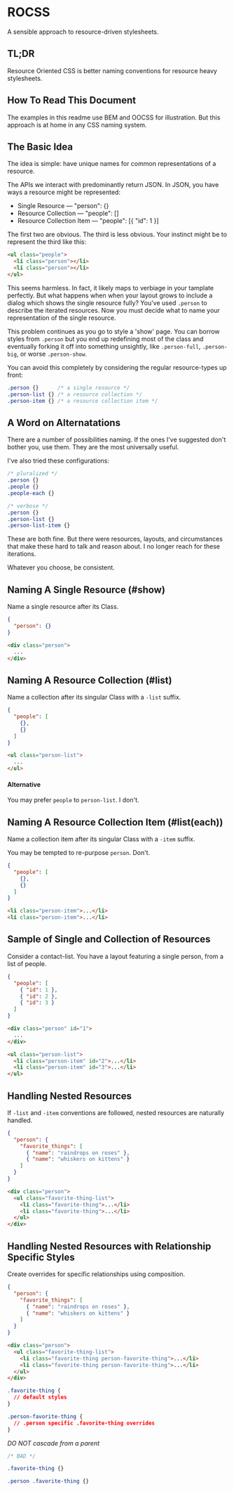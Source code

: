 ROCSS
=====

A sensible approach to resource-driven stylesheets.

## TL;DR

Resource Oriented CSS is better naming conventions for resource heavy
stylesheets.

## How To Read This Document

The examples in this readme use BEM and OOCSS for illustration. But this
approach is at home in any CSS naming system.

## The Basic Idea

The idea is simple: have unique names for common representations of a resource.

The APIs we interact with predominantly return JSON. In JSON, you have ways a
resource might be represented:

* Single Resource          — "person": {}
* Resource Collection      — "people": []
* Resource Collection Item — "people": [{ "id": 1 }]

The first two are obvious. The third is less obvious. Your instinct might be to
represent the third like this:

```html
<ul class="people">
  <li class="person"></li>
  <li class="person"></li>
</ul>
```

This seems harmless. In fact, it likely maps to verbiage in your tamplate perfectly.
But what happens when when your layout grows to include a dialog which shows the
single resource fully? You've used `.person` to describe the iterated resources.
Now you must decide what to name your representation of the single resource.

This problem continues as you go to style a 'show' page. You can borrow
styles from `.person` but you end up redefining most of the class and eventually
forking it off into something unsightly, like `.person-full`, `.person-big`, or
worse `.person-show`.

You can avoid this completely by considering the regular resource-types up front:

```css
.person {}      /* a single resource */
.person-list {} /* a resource collection */
.person-item {} /* a resource collection item */
```

## A Word on Alternatations

There are a number of possibilities naming. If the ones I've suggested don't
bother you, use them. They are the most universally useful.

I've also tried these configurations:

```css
/* pluralized */
.person {}
.people {}
.people-each {}
```

```css
/* verbose */
.person {}
.person-list {}
.person-list-item {}
```

These are both fine. But there were resources, layouts, and circumstances that
make these hard to talk and reason about. I no longer reach for these iterations.

Whatever you choose, be consistent.

## Naming A Single Resource (#show)

Name a single resource after its Class.

```json
{
  "person": {}
}
```

```html
<div class="person">
  ...
</div>
```

## Naming A Resource Collection (#list)

Name a collection after its singular Class with a `-list` suffix.


```json
{
  "people": [
    {},
    {}
  ]
}
```

```html
<ul class="person-list">
  ...
</ul>
```

#### Alternative

You may prefer `people` to `person-list`. I don't.


## Naming A Resource Collection Item (#list(each))


Name a collection item after its singular Class with a `-item` suffix.

You may be tempted to re-purpose `person`. Don't.


```json
{
  "people": [
    {},
    {}
  ]
}
```

```html
<li class="person-item">...</li>
<li class="person-item">...</li>
```


## Sample of Single and Collection of Resources

Consider a contact-list. You have a layout featuring a single person, from a
list of people.

```json
{
  "people": [
    { "id": 1 },
    { "id": 2 },
    { "id": 3 }
  ]
}
```

```html
<div class="person" id="1">
  ...
</div>

<ul class="person-list">
  <li class="person-item" id="2">...</li>
  <li class="person-item" id="3">...</li>
</ul>
```

## Handling Nested Resources

If `-list` and `-item` conventions are followed, nested resources are naturally
handled.


```json
{
  "person": {
    "favorite_things": [
      { "name": "raindrops on roses" },
      { "name": "whiskers on kittens" }
    ]
  }
}
```

```html
<div class="person">
  <ul class="favorite-thing-list">
    <li class="favorite-thing">...</li>
    <li class="favorite-thing">...</li>
  </ul>
</div>
```


## Handling Nested Resources with Relationship Specific Styles

Create overrides for specific relationships using composition.

```json
{
  "person": {
    "favorite_things": [
      { "name": "raindrops on roses" },
      { "name": "whiskers on kittens" }
    ]
  }
}
```

```html
<div class="person">
  <ul class="favorite-thing-list">
    <li class="favorite-thing person-favorite-thing">...</li>
    <li class="favorite-thing person-favorite-thing">...</li>
  </ul>
</div>
```

```css
.favorite-thing {
  // default styles
}

.person-favorite-thing {
  // .person specific .favorite-thing overrides
}
```

*DO NOT cascade from a parent*

```css
/* BAD */

.favorite-thing {}

.person .favorite-thing {}
```
